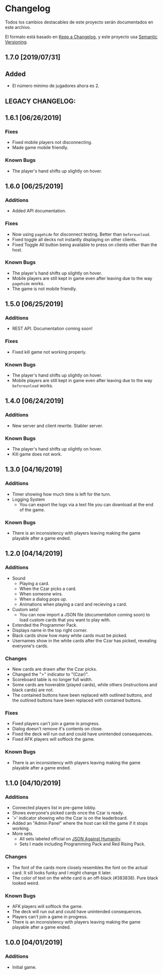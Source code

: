 # Changelog
Todos los cambios destacables de este proyecto serán documentados en este archivo.

El formato está basado en [Keep a Changelog](https://keepachangelog.com/en/1.0.0/),
y este proyecto usa [Semantic Versioning](https://semver.org/spec/v2.0.0.html).

## 1.7.0 [2019/07/31]
## Added
- El número mínimo de jugadores ahora es 2.

## LEGACY CHANGELOG:

## 1.6.1 [06/26/2019]
### Fixes
- Fixed mobile players not disconnecting.
- Made game mobile friendly.

### Known Bugs
- The player's hand shifts up slightly on hover.

## 1.6.0 [06/25/2019]
### Additions
- Added API documentation.
### Fixes
- Now using `pagehide` for disconnect testing. Better than `beforeunload`.
- Fixed toggle all decks not instantly displaying on other clients.
- Fixed Toggle All button being available to press on clients other than the host.

### Known Bugs
- The player's hand shifts up slightly on hover.
- Mobile players are still kept in game even after leaving due to the way `pagehide` works.
- The game is not mobile friendly.

## 1.5.0 [06/25/2019]
### Additions
- REST API. Documentation coming soon!

### Fixes
- Fixed kill game not working properly.

### Known Bugs
- The player's hand shifts up slightly on hover.
- Mobile players are still kept in game even after leaving due to the way `beforeunload` works.

## 1.4.0 [06/24/2019]
### Additions
- New server and client rewrite. Stabler server.

### Known Bugs
- The player's hand shifts up slightly on hover.
- Kill game does not work.

## 1.3.0 [04/16/2019]
### Additions
- Timer showing how much time is left for the turn.
- Logging System
  - You can export the logs via a text file you can download at the end of the game.

### Known Bugs
- There is an inconsistency with players leaving making the game playable after a game ended.

## 1.2.0 [04/14/2019]
### Additions
- Sound
  - Playing a card.
  - When the Czar picks a card.
  - When someone wins.
  - When a dialog pops up.
  - Animations when playing a card and recieving a card.
- Custom sets!
  - You can now import a JSON file (documentation coming soon) to load custom cards that you want to play with.
- Extended the Programmer Pack.
- Displays name in the top right corner.
- Black cards show how many white cards must be picked.
- Usernames show in the white cards after the Czar has picked, revealing everyone's cards.

### Changes
- New cards are drawn after the Czar picks.
- Changed the ">" indicator to "(Czar)".
- Scoreboard table is no longer full width.
- Some cards are hoverable (played cards), while others (instructions and black cards) are not.
- The contained buttons have been replaced with outlined buttons, and the outlined buttons have been replaced with contained buttons.

### Fixes
- Fixed players can't join a game in progress.
- Dialog doesn't remove it's contents on close.
- Fixed the deck will run out and could have unintended consequences.
- Fixed AFK players will softlock the game.

### Known Bugs
- There is an inconsistency with players leaving making the game playable after a game ended.

## 1.1.0 [04/10/2019]
### Additions
- Connected players list in pre-game lobby.
- Shows everyone's picked cards once the Czar is ready.
- '>' indicator showing who the Czar is on the leaderboard.
- Added an "Admin Panel" where the host can kill the game if it stops working.
- More sets.
  - All sets labeled official on [JSON Against Humanity](https://crhallberg.com/cah/).
  - Sets I made including Programming Pack and Red Rising Pack.

### Changes
- The font of the cards more closely resembles the font on the actual card. It sill looks funky and I might change it later.
- The color of text on the white card is an off-black (#383838). Pure black looked weird.

### Known Bugs
- AFK players will softlock the game.
- The deck will run out and could have unintended consequences.
- Players can't join a game in progress.
- There is an inconsistency with players leaving making the game playable after a game ended.

## 1.0.0 [04/01/2019]
### Additions
- Initial game.
